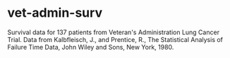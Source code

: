 # vet-admin-surv
Survival data for 137 patients from Veteran's Administration Lung Cancer Trial. Data from Kalbfleisch, J., and Prentice, R., The Statistical Analysis of  Failure Time Data, John Wiley and Sons, New York, 1980.
